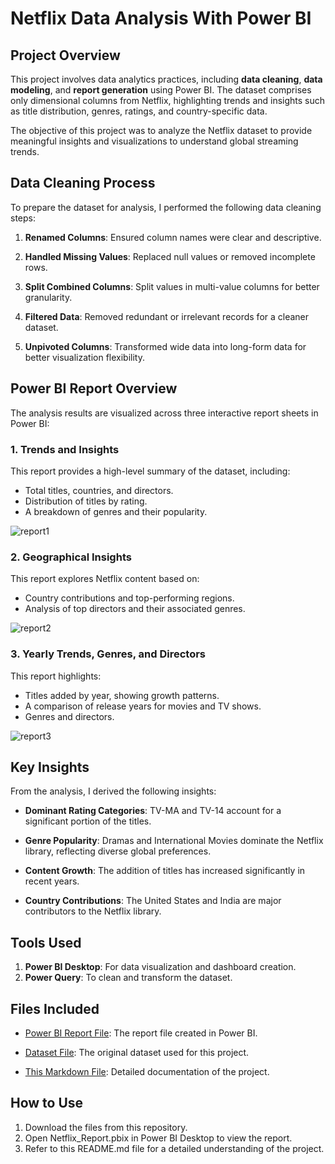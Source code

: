 # Netflix Data Analysis With Power BI

## Project Overview
This project involves data analytics practices, including **data cleaning**, **data modeling**, and **report generation** using Power BI. The dataset comprises only dimensional columns from Netflix, highlighting trends and insights such as title distribution, genres, ratings, and country-specific data.

The objective of this project was to analyze the Netflix dataset to provide meaningful insights and visualizations to understand global streaming trends.

## Data Cleaning Process
To prepare the dataset for analysis, I performed the following data cleaning steps:

1. **Renamed Columns**: Ensured column names were clear and descriptive.

2. **Handled Missing Values**: Replaced null values or removed incomplete rows.

3. **Split Combined Columns**: Split values in multi-value columns for better granularity.

4. **Filtered Data**: Removed redundant or irrelevant records for a cleaner dataset.

5. **Unpivoted Columns**: Transformed wide data into long-form data for better visualization flexibility.

## Power BI Report Overview
The analysis results are visualized across three interactive report sheets in Power BI:

### 1. Trends and Insights
This report provides a high-level summary of the dataset, including:

 * Total titles, countries, and directors.
 * Distribution of titles by rating.
 * A breakdown of genres and their popularity.

![report1](https://github.com/user-attachments/assets/f65c3047-af1f-464d-8491-0521983625bb)

### 2. Geographical Insights
This report explores Netflix content based on:

* Country contributions and top-performing regions.
* Analysis of top directors and their associated genres.

![report2](https://github.com/user-attachments/assets/989cdaad-ac51-4f9b-b2b7-0fce386cac9d)

### 3. Yearly Trends, Genres, and Directors 
This report highlights:

* Titles added by year, showing growth patterns.
* A comparison of release years for movies and TV shows.
* Genres and directors.
  
![report3](https://github.com/user-attachments/assets/e1677afe-fbf5-4cbe-966c-4197d8fee71b)


## Key Insights
From the analysis, I derived the following insights:

+ **Dominant Rating Categories**: TV-MA and TV-14 account for a significant portion of the titles.

+ **Genre Popularity**: Dramas and International Movies dominate the Netflix library, reflecting diverse global preferences.

+ **Content Growth**: The addition of titles has increased significantly in recent years.

+ **Country Contributions**: The United States and India are major contributors to the Netflix library.

## Tools Used
1. **Power BI Desktop**: For data visualization and dashboard creation.
2. **Power Query**: To clean and transform the dataset.

## Files Included
+ [Power BI Report File](Netflix_Report.pbix): The report file created in Power BI.

+ [Dataset File](netflix_titles.csv): The original dataset used for this project.

+ [This Markdown File](README.md): Detailed documentation of the project.

## How to Use
1. Download the files from this repository.
2. Open Netflix_Report.pbix in Power BI Desktop to view the report.
3. Refer to this README.md file for a detailed understanding of the project.
